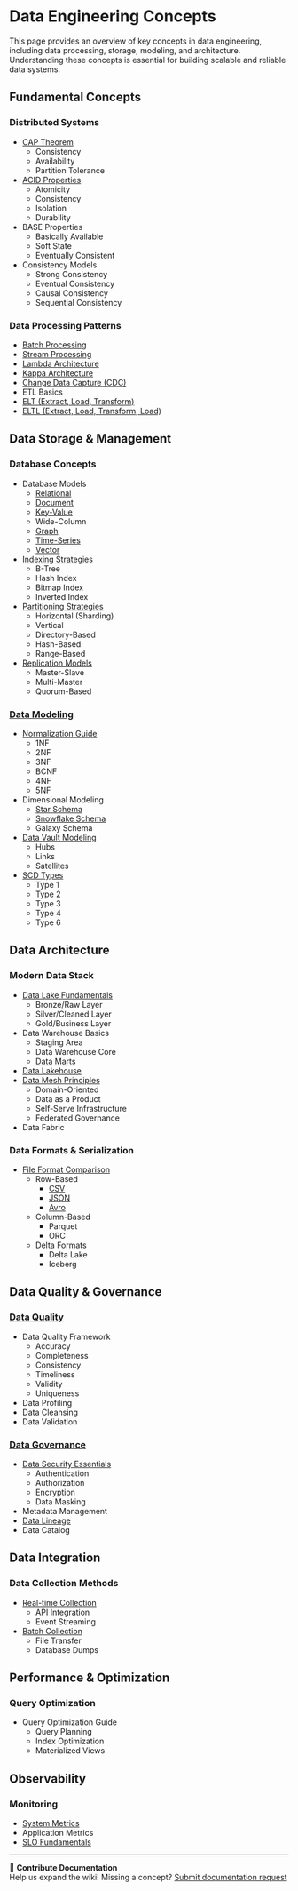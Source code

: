 # Data Engineering Concepts

This page provides an overview of key concepts in data engineering, including data processing, storage, modeling, and architecture. Understanding these concepts is essential for building scalable and reliable data systems.

## Fundamental Concepts

### Distributed Systems

- [CAP Theorem](https://wiki.databurst.tech/docs/roadmap/distributed-systems-concepts/cap/)
  - Consistency
  - Availability
  - Partition Tolerance
- [ACID Properties](https://wiki.databurst.tech/docs/roadmap/distributed-systems-concepts/acid/)
  - Atomicity
  - Consistency
  - Isolation
  - Durability
- BASE Properties
  - Basically Available
  - Soft State
  - Eventually Consistent
- Consistency Models
  - Strong Consistency
  - Eventual Consistency
  - Causal Consistency
  - Sequential Consistency

### Data Processing Patterns

- [Batch Processing](https://wiki.databurst.tech/docs/roadmap/data-processing/#batch)
- [Stream Processing](https://wiki.databurst.tech/docs/roadmap/data-processing/#stream)
- [Lambda Architecture](https://wiki.databurst.tech/docs/roadmap/data-architecture/lambda/)
- [Kappa Architecture](https://wiki.databurst.tech/docs/roadmap/data-architecture/kappa/)
- [Change Data Capture (CDC)](https://wiki.databurst.tech/docs/roadmap/data-integration/cdc/)
- ETL Basics
- [ELT (Extract, Load, Transform)](https://wiki.databurst.tech/docs/roadmap/data-integration/etl/)
- [ELTL (Extract, Load, Transform, Load)](https://wiki.databurst.tech/docs/roadmap/data-integration/elt/)

## Data Storage & Management

### Database Concepts

- Database Models
  - [Relational](https://wiki.databurst.tech/docs/roadmap/databases/relational/)
  - [Document](https://wiki.databurst.tech/docs/roadmap/databases/nosql/document-based/)
  - [Key-Value](https://wiki.databurst.tech/docs/roadmap/databases/nosql/key-value/)
  - Wide-Column
  - [Graph](https://wiki.databurst.tech/docs/roadmap/databases/nosql/graph/)
  - [Time-Series](https://wiki.databurst.tech/docs/roadmap/databases/nosql/time-series/)
  - [Vector](https://wiki.databurst.tech/docs/roadmap/databases/nosql/vector/)
- [Indexing Strategies](https://wiki.databurst.tech/docs/roadmap/data-storage/indexing/)
  - B-Tree
  - Hash Index
  - Bitmap Index
  - Inverted Index
- [Partitioning Strategies](https://wiki.databurst.tech/docs/roadmap/data-storage/partitioning/)
  - Horizontal (Sharding)
  - Vertical
  - Directory-Based
  - Hash-Based
  - Range-Based
- [Replication Models](https://wiki.databurst.tech/docs/roadmap/data-storage/replication/)
  - Master-Slave
  - Multi-Master
  - Quorum-Based

### [Data Modeling](https://wiki.databurst.tech/docs/roadmap/data-modeling/dimensional/)

- [Normalization Guide](https://wiki.databurst.tech/docs/roadmap/data-modeling/normalization/)
  - 1NF
  - 2NF
  - 3NF
  - BCNF
  - 4NF
  - 5NF
- Dimensional Modeling
  - [Star Schema](https://wiki.databurst.tech/docs/roadmap/data-modeling/star-schema/)
  - [Snowflake Schema](https://wiki.databurst.tech/docs/roadmap/data-modeling/snowflake/)
  - Galaxy Schema
- [Data Vault Modeling](https://wiki.databurst.tech/docs/roadmap/data-modeling/data-vault/)
  - Hubs
  - Links
  - Satellites
- [SCD Types](https://wiki.databurst.tech/docs/roadmap/data-modeling/scd-types/)
  - Type 1
  - Type 2
  - Type 3
  - Type 4
  - Type 6

## Data Architecture

### Modern Data Stack

- [Data Lake Fundamentals](https://wiki.databurst.tech/docs/roadmap/data-management-architecture/data-lake/)
  - Bronze/Raw Layer
  - Silver/Cleaned Layer
  - Gold/Business Layer
- Data Warehouse Basics
  - Staging Area
  - Data Warehouse Core
  - [Data Marts](https://wiki.databurst.tech/docs/roadmap/data-management-architecture/data-mart/)
- [Data Lakehouse](https://wiki.databurst.tech/docs/roadmap/data-management-architecture/data-lakehouse/)
- [Data Mesh Principles](https://wiki.databurst.tech/docs/roadmap/data-management-architecture/data-mesh/)
  - Domain-Oriented
  - Data as a Product
  - Self-Serve Infrastructure
  - Federated Governance
- Data Fabric

### Data Formats & Serialization

- [File Format Comparison](https://wiki.databurst.tech/docs/roadmap/file-formats-and-serialization/)
  - Row-Based
    - [CSV](https://wiki.databurst.tech/docs/roadmap/file-formats-and-serialization/file-formats/csv/)
    - [JSON](https://wiki.databurst.tech/docs/roadmap/file-formats-and-serialization/file-formats/json/)
    - [Avro](https://wiki.databurst.tech/docs/roadmap/file-formats-and-serialization/serialization/avro/)
  - Column-Based
    - Parquet
    - ORC
  - Delta Formats
    - Delta Lake
    - Iceberg

## Data Quality & Governance

### [Data Quality](https://wiki.databurst.tech/docs/roadmap/file-formats-and-serialization/serialization/avro/)

- Data Quality Framework
  - Accuracy
  - Completeness
  - Consistency
  - Timeliness
  - Validity
  - Uniqueness
- Data Profiling
- Data Cleansing
- Data Validation

### [Data Governance](https://wiki.databurst.tech/docs/roadmap/data-governance/)

- [Data Security Essentials](https://wiki.databurst.tech/docs/roadmap/data-governance/)
  - Authentication
  - Authorization
  - Encryption
  - Data Masking
- Metadata Management
- [Data Lineage](https://wiki.databurst.tech/docs/roadmap/data-governance/)
- Data Catalog

## Data Integration

### Data Collection Methods

- [Real-time Collection](https://wiki.databurst.tech/docs/roadmap/data-governance/)
  - API Integration
  - Event Streaming
- [Batch Collection](https://wiki.databurst.tech/docs/roadmap/data-governance/)
  - File Transfer
  - Database Dumps

## Performance & Optimization

### Query Optimization

- Query Optimization Guide
  - Query Planning
  - Index Optimization
  - Materialized Views

## Observability

### Monitoring

- [System Metrics](https://wiki.databurst.tech/docs/roadmap/observability/monitoring/)
- Application Metrics
- [SLO Fundamentals](https://wiki.databurst.tech/docs/roadmap/sql-fundamentals/basic-sql/)

---

🔗 **Contribute Documentation**  
Help us expand the wiki! Missing a concept? [Submit documentation request](https://github.com/data-burst/data-engineering-wiki)